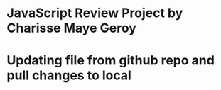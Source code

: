 # JavaScript Review Project by Charisse Maye Geroy

# Updating file from github repo and pull changes  to local
    
